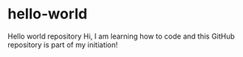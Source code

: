 # hello-world
Hello world repository
Hi,
I am learning how to code and this GitHub repository is part of my initiation!
